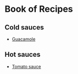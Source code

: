 # Book of Recipes

## Cold sauces
* [Guacamole](guacamole.md)

## Hot sauces
* [Tomato sauce](tomato_sauce)
